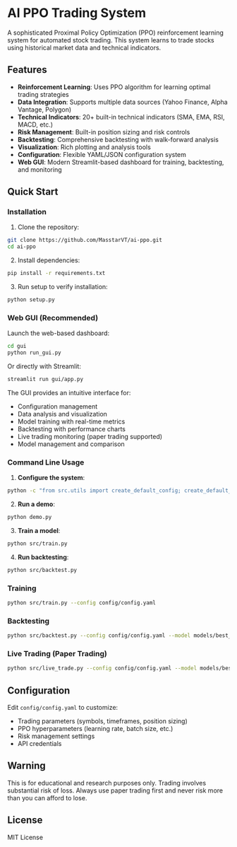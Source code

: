 # AI PPO Trading System

A sophisticated Proximal Policy Optimization (PPO) reinforcement learning system for automated stock trading. This system learns to trade stocks using historical market data and technical indicators.

## Features

- **Reinforcement Learning**: Uses PPO algorithm for learning optimal trading strategies
- **Data Integration**: Supports multiple data sources (Yahoo Finance, Alpha Vantage, Polygon)
- **Technical Indicators**: 20+ built-in technical indicators (SMA, EMA, RSI, MACD, etc.)
- **Risk Management**: Built-in position sizing and risk controls
- **Backtesting**: Comprehensive backtesting with walk-forward analysis
- **Visualization**: Rich plotting and analysis tools
- **Configuration**: Flexible YAML/JSON configuration system
- **Web GUI**: Modern Streamlit-based dashboard for training, backtesting, and monitoring

## Quick Start

### Installation

1. Clone the repository:
```bash
git clone https://github.com/MasstarVT/ai-ppo.git
cd ai-ppo
```

2. Install dependencies:
```bash
pip install -r requirements.txt
```

3. Run setup to verify installation:
```bash
python setup.py
```

### Web GUI (Recommended)

Launch the web-based dashboard:
```bash
cd gui
python run_gui.py
```

Or directly with Streamlit:
```bash
streamlit run gui/app.py
```

The GUI provides an intuitive interface for:
- Configuration management
- Data analysis and visualization
- Model training with real-time metrics
- Backtesting with performance charts
- Live trading monitoring (paper trading supported)
- Model management and comparison

### Command Line Usage

1. **Configure the system**:
```bash
python -c "from src.utils import create_default_config; create_default_config('config/config.yaml')"
```

2. **Run a demo**:
```bash
python demo.py
```

3. **Train a model**:
```bash
python src/train.py
```

4. **Run backtesting**:
```bash
python src/backtest.py
```

### Training
```bash
python src/train.py --config config/config.yaml
```

### Backtesting
```bash
python src/backtest.py --config config/config.yaml --model models/best_model.zip
```

### Live Trading (Paper Trading)
```bash
python src/live_trade.py --config config/config.yaml --model models/best_model.zip --paper-trade
```

## Configuration

Edit `config/config.yaml` to customize:
- Trading parameters (symbols, timeframes, position sizing)
- PPO hyperparameters (learning rate, batch size, etc.)
- Risk management settings
- API credentials

## Warning

This is for educational and research purposes only. Trading involves substantial risk of loss. Always use paper trading first and never risk more than you can afford to lose.

## License

MIT License